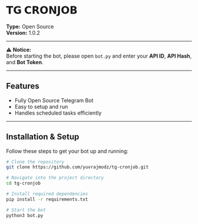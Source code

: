 # 𝗧𝗚 𝗖𝗥𝗢𝗡𝗝𝗢𝗕

**Type:** Open Source  
**Version:** 1.0.2  

---

⚠️ **Notice:**  
Before starting the bot, please open `bot.py` and enter your **API ID**, **API Hash**, and **Bot Token**.

---

## Features

- Fully Open Source Telegram Bot  
- Easy to setup and run  
- Handles scheduled tasks efficiently  

---

## Installation & Setup

Follow these steps to get your bot up and running:

```bash
# Clone the repository
git clone https://github.com/yuvrajmodz/tg-cronjob.git

# Navigate into the project directory
cd tg-cronjob

# Install required dependencies
pip install -r requirements.txt

# Start the bot
python3 bot.py
